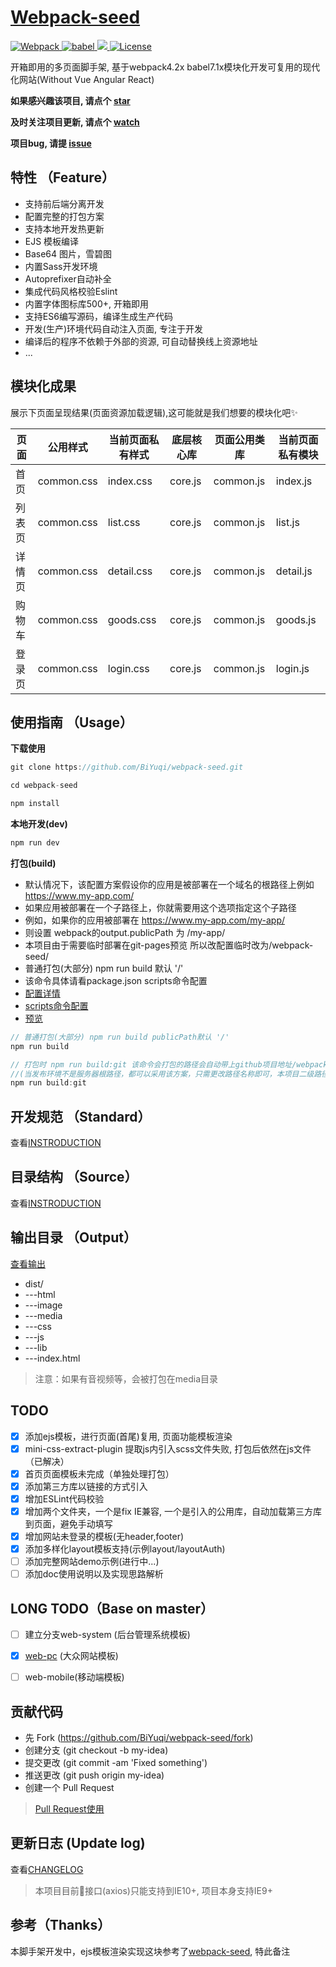 
# [Webpack-seed](https://github.com/BiYuqi/webpack-seed)

<p align="left">
	<a href="https://webpack.js.org/">
		<img src="https://img.shields.io/badge/webpack-4.20.2-brightgreen.svg" alt="Webpack">
	</a>
	<a href="https://babeljs.io/">
		<img src="https://img.shields.io/badge/babel-7.1.2-brightgreen.svg" alt="babel">
	</a>
  <a href="https://github.com/BiYuqi/webpack-seed/tree/gh-pages">
    <img src="https://img.shields.io/travis/BiYuqi/webpack-seed.svg">
  </a>
  <a href="https://github.com/BiYuqi/webpack-seed/blob/master/LICENSE">
    <img src="https://img.shields.io/badge/license-MIT-blue.svg" alt="License">
  </a>
  
</p>

开箱即用的多页面脚手架, 基于webpack4.2x babel7.1x模块化开发可复用的现代化网站(Without Vue Angular React)

**如果感兴趣该项目, 请点个 [star](https://github.com/BiYuqi/webpack-seed/stargazers)**


**及时关注项目更新, 请点个 [watch](https://github.com/BiYuqi/webpack-seed/watchers)**


**项目bug, 请提 [issue](https://github.com/BiYuqi/webpack-seed/issues)**

## 特性 （Feature）

- 支持前后端分离开发
- 配置完整的打包方案
- 支持本地开发热更新
- EJS 模板编译
- Base64 图片，雪碧图
- 内置Sass开发环境
- Autoprefixer自动补全
- 集成代码风格校验Eslint
- 内置字体图标库500+, 开箱即用
- 支持ES6编写源码，编译生成生产代码
- 开发(生产)环境代码自动注入页面, 专注于开发
- 编译后的程序不依赖于外部的资源, 可自动替换线上资源地址
- ...

## 模块化成果

展示下页面呈现结果(页面资源加载逻辑),这可能就是我们想要的模块化吧:sparkles:

页面 | 公用样式 | 当前页面私有样式| 底层核心库 | 页面公用类库 | 当前页面私有模块
--------- | ---------- | ------ | ------ | ------ | ------
首页 | common.css | index.css |core.js|common.js | index.js
列表页 | common.css | list.css |core.js|common.js | list.js
详情页 | common.css | detail.css |core.js|common.js | detail.js
购物车 | common.css | goods.css |core.js|common.js | goods.js
登录页 | common.css | login.css |core.js|common.js | login.js

## 使用指南 （Usage）

**下载使用**
```js
git clone https://github.com/BiYuqi/webpack-seed.git

cd webpack-seed

npm install
```

**本地开发(dev)**
```js
npm run dev
```

**打包(build)**

* 默认情况下，该配置方案假设你的应用是被部署在一个域名的根路径上例如 https://www.my-app.com/
* 如果应用被部署在一个子路径上，你就需要用这个选项指定这个子路径
* 例如，如果你的应用被部署在 https://www.my-app.com/my-app/
* 则设置 webpack的output.publicPath 为 /my-app/
* 本项目由于需要临时部署在git-pages预览 所以改配置临时改为/webpack-seed/
* 普通打包(大部分) npm run build 默认 '/'
* 该命令具体请看package.json scripts命令配置
* [配置详情](https://github.com/BiYuqi/webpack-seed/blob/master/build/config.js#L23)
* [scripts命令配置](https://github.com/BiYuqi/webpack-seed/blob/master/package.json#L8)
* [预览](https://loadingmore.com/webpack-seed)
```js
// 普通打包(大部分) npm run build publicPath默认 '/'
npm run build

// 打包时 npm run build:git 该命令会打包的路径会自动带上github项目地址/webpack-seed/
//(当发布环境不是服务器根路径，都可以采用该方案，只需更改路径名称即可，本项目二级路径为webpack-seed)
npm run build:git

```

## 开发规范 （Standard）

查看[INSTRODUCTION](https://github.com/BiYuqi/webpack-seed/blob/master/INSTRODUCTION.md)

## 目录结构 （Source）

查看[INSTRODUCTION](https://github.com/BiYuqi/webpack-seed/blob/master/INSTRODUCTION.md#%E7%9B%AE%E5%BD%95%E7%BB%93%E6%9E%84-source)

## 输出目录 （Output）
[查看输出](https://github.com/BiYuqi/webpack-seed/tree/gh-pages)
* dist/
* ---html
* ---image
* ---media
* ---css
* ---js
* ---lib
* ---index.html

> 注意：如果有音视频等，会被打包在media目录


## TODO
- [x] 添加ejs模板，进行页面(首尾)复用, 页面功能模板渲染
- [x] mini-css-extract-plugin 提取js内引入scss文件失败, 打包后依然在js文件（已解决）
- [x] 首页页面模板未完成（单独处理打包）
- [x] 添加第三方库以链接的方式引入
- [x] 增加ESLint代码校验
- [x] 增加两个文件夹，一个是fix IE兼容, 一个是引入的公用库，自动加载第三方库到页面，避免手动填写
- [x] 增加网站未登录的模板(无header,footer)
- [x] 添加多样化layout模板支持(示例layout/layoutAuth)
- [ ] 添加完整网站demo示例(进行中...)
- [ ] 添加doc使用说明以及实现思路解析

## LONG TODO（Base on master）
- [ ] 建立分支web-system (后台管理系统模板)
- [x] [web-pc](https://github.com/BiYuqi/webpack-seed/tree/web-pc) (大众网站模板)
- [ ] web-mobile(移动端模板)


## 贡献代码
* 先 Fork (https://github.com/BiYuqi/webpack-seed/fork)
* 创建分支 (git checkout -b my-idea)
* 提交更改 (git commit -am 'Fixed something')
* 推送更改 (git push origin my-idea)
* 创建一个 Pull Request

> [Pull Request使用](http://www.ruanyifeng.com/blog/2017/07/pull_request.html)

## 更新日志 (Update log)

查看[CHANGELOG](https://github.com/BiYuqi/webpack-seed/blob/master/CHANGELOG.md)

> 本项目目前接口(axios)只能支持到IE10+, 项目本身支持IE9+

## 参考（Thanks）

本脚手架开发中，ejs模板渲染实现这块参考了[webpack-seed](https://github.com/Array-Huang/webpack-seed), 特此备注